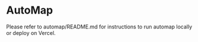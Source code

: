 # AutoMap
Please refer to automap/README.md for instructions to run automap locally or deploy on Vercel.